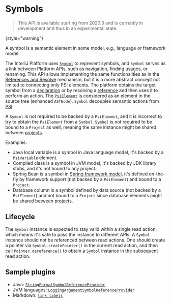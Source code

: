 <!-- Copyright 2000-2024 JetBrains s.r.o. and contributors. Use of this source code is governed by the Apache 2.0 license. -->

# Symbols

> This API is available starting from 2020.3 and is currently in development and thus in an experimental state.
>
{style="warning"}

<link-summary rel="excerpt"/>
<p id="excerpt">
A symbol is a semantic element in some model, e.g., language or framework model.
</p>

The IntelliJ Platform uses [`Symbol`](%gh-ic%/platform/core-api/src/com/intellij/model/Symbol.java) to represent symbols, and `Symbol` serves as a link between Platform APIs, such as navigation, finding usages, or renaming.
This API allows implementing the same functionalities as in the [References and Resolve](references_and_resolve.md) mechanism, but it is a more abstract concept not limited to connecting only PSI elements.
The platform obtains the target symbol from a [declaration](declarations_and_references.md#declarations) or by resolving a [reference](declarations_and_references.md#references) and then uses it to perform an action.
The [`PsiElement`](%gh-ic%/platform/core-api/src/com/intellij/psi/PsiElement.java) is considered as an element in the source tree (enhanced `ASTNode`).
`Symbol` decouples semantic actions from [PSI](psi.md).

A `Symbol` is not required to be backed by a `PsiElement`, and it is incorrect to try to obtain the `PsiElement` from a `Symbol`.
`Symbol` is not required to be bound to a `Project` as well, meaning the same instance might be shared between [projects](project.md).

Examples:

- Java local variable is a symbol in Java language model, it's backed by a `PsiVariable` element.
- Compiled class is a symbol in JVM model, it's backed by JDK library stubs, and it's not bound to any project.
- Spring Bean is a symbol in [Spring framework model](spring_api.md), it's defined on-the-fly by framework support (not backed by a `PsiElement`) and bound to a `Project`.
- Database column is a symbol defined by data source (not backed by a `PsiElement`) and not bound to a `Project` since database elements might be shared between projects.

## Lifecycle

The `Symbol` instance is expected to stay valid within a single read action, which means it's safe to pass the instance to different APIs.
A `Symbol` instance should not be referenced between read actions.
One should create a pointer via `Symbol.createPointer()`  in the current read action, and then call `Pointer.dereference()` to obtain a `Symbol` instance in the subsequent read action.

## Sample plugins

- Java: [`StringFormatSymbolReferenceProvider`](%gh-ic%/java/java-impl/src/com/siyeh/ig/format/StringFormatSymbolReferenceProvider.java)
- JVM languages: [`LoggingArgumentSymbolReferenceProvider`](%gh-ic-master%/jvm/jvm-analysis-impl/src/com/intellij/analysis/logging/resolve/LoggingArgumentSymbolReferenceProvider.kt)
- Markdown: [`link labels`](%gh-ic%/plugins/markdown/model/src/main/kotlin/org/intellij/plugins/markdown/model/psi/labels)

